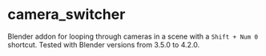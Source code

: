 # camera_switcher

Blender addon for looping through cameras in a scene with a `Shift + Num 0` shortcut.
Tested with Blender versions from 3.5.0 to 4.2.0.
